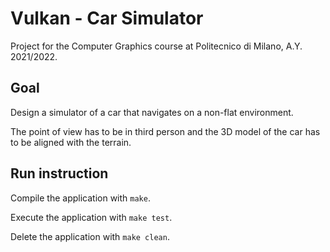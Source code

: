 # Vulkan - Car Simulator

Project for the Computer Graphics course at Politecnico di Milano, A.Y. 2021/2022.


## Goal

Design a simulator of a car that navigates on a non-flat environment.

The point of view has to be in third person and the 3D model of the car has to be aligned with the terrain.


## Run instruction

Compile the application with `make`.

Execute the application with `make test`.

Delete the application with `make clean`.

